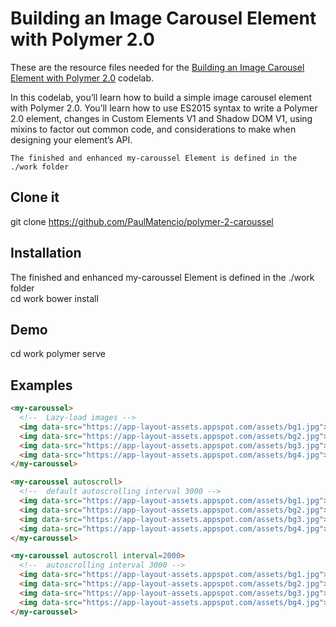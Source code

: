 # Building an Image Carousel Element with Polymer 2.0

These are the resource files needed for the [Building an Image Carousel Element with Polymer 2.0](https://codelabs.developers.google.com/codelabs/polymer-2-carousel/) codelab.

In this codelab, you’ll learn how to build a simple image carousel element with Polymer 2.0. You’ll learn how to use ES2015 syntax to write a Polymer 2.0 element, changes in Custom Elements V1 and Shadow DOM V1, using mixins to factor out common code, and considerations to make when designing your element’s API.

`The finished and enhanced my-caroussel Element is defined in the ./work folder`

## Clone it

  git clone  https://github.com/PaulMatencio/polymer-2-caroussel

## Installation

 The finished and enhanced my-caroussel Element is defined in the ./work folder   
 cd work
 bower install

## Demo

cd  work
polymer serve


## Examples


```html
<my-caroussel>
  <!--  Lazy-load images -->
  <img data-src="https://app-layout-assets.appspot.com/assets/bg1.jpg">
  <img data-src="https://app-layout-assets.appspot.com/assets/bg2.jpg">
  <img data-src="https://app-layout-assets.appspot.com/assets/bg3.jpg">
  <img data-src="https://app-layout-assets.appspot.com/assets/bg4.jpg">
</my-caroussel>

<my-caroussel autoscroll>
  <!--  default autoscrolling interval 3000 -->
  <img data-src="https://app-layout-assets.appspot.com/assets/bg1.jpg">
  <img data-src="https://app-layout-assets.appspot.com/assets/bg2.jpg">
  <img data-src="https://app-layout-assets.appspot.com/assets/bg3.jpg">
  <img data-src="https://app-layout-assets.appspot.com/assets/bg4.jpg">
</my-caroussel>

<my-caroussel autoscroll interval=2000>
  <!--  autoscrolling interval 3000 -->
  <img data-src="https://app-layout-assets.appspot.com/assets/bg1.jpg">
  <img data-src="https://app-layout-assets.appspot.com/assets/bg2.jpg">
  <img data-src="https://app-layout-assets.appspot.com/assets/bg3.jpg">
  <img data-src="https://app-layout-assets.appspot.com/assets/bg4.jpg">
</my-caroussel>
```

